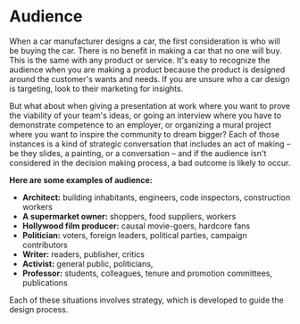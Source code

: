# Audience

When a car manufacturer designs a car, the first consideration is who will be buying the car. There is no benefit in making a car that no one will buy. This is the same with any product or service. It's easy to recognize the audience when you are making a product because the product is designed around the customer's wants and needs. If you are unsure who a car design is targeting, look to their marketing for insights.

But what about when giving a presentation at work where you want to prove the viability of your team's ideas, or going an interview where you have to demonstrate competence to an employer, or organizing a mural project where you want to inspire the community to dream bigger? Each of those instances is a kind of strategic conversation that includes an act of making – be they slides, a painting, or a conversation – and if the audience isn't considered in the decision making process, a bad outcome is likely to occur.

**Here are some examples of audience:**

- **Architect:** building inhabitants, engineers, code inspectors, construction workers
- **A supermarket owner:** shoppers, food suppliers, workers
- **Hollywood film producer:** causal movie-goers, hardcore fans
- **Politician:** voters, foreign leaders, political parties, campaign contributors
- **Writer:** readers, publisher, critics
- **Activist:** general public, politicians, 
- **Professor:** students, colleagues, tenure and promotion committees, publications

Each of these situations involves strategy, which is developed to guide the design process.